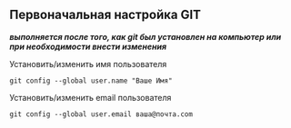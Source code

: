 ## Первоначальная настройка GIT
***выполняется после того, как git был установлен на компьютер или при необходимости внести изменения***

Установить/изменить имя пользователя

    git config --global user.name "Ваше Имя"

Установить/изменить email пользователя

    git config --global user.email ваша@почта.com